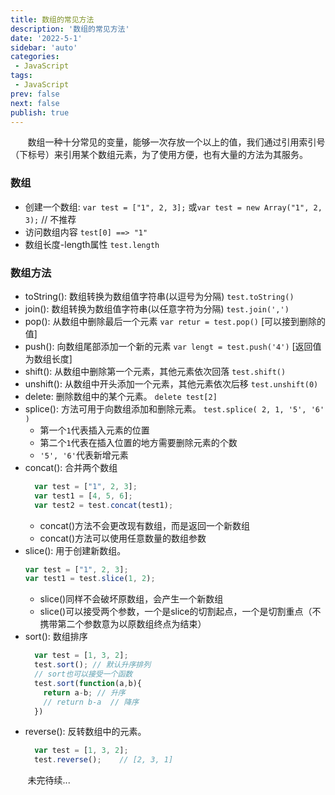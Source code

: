 ```yaml
---
title: 数组的常见方法
description: '数组的常见方法'
date: '2022-5-1'
sidebar: 'auto'
categories: 
 - JavaScript
tags: 
 - JavaScript
prev: false
next: false
publish: true
---
```


&nbsp;&nbsp;&nbsp;&nbsp;&nbsp;&nbsp;&nbsp;数组一种十分常见的变量，能够一次存放一个以上的值，我们通过引用索引号（下标号）来引用某个数组元素，为了使用方便，也有大量的方法为其服务。

### 数组
+ 创建一个数组:
  `var test = ["1", 2, 3];`
  或`var test = new Array("1", 2, 3);`  // 不推荐
+ 访问数组内容
  `test[0] ==> "1"`
+ 数组长度-length属性
  `test.length`

### 数组方法
- toString(): 数组转换为数组值字符串(以逗号为分隔)
  `test.toString()`
- join(): 数组转换为数组值字符串(以任意字符为分隔)
  `test.join(',')`
- pop(): 从数组中删除最后一个元素
  `var retur = test.pop()`  [可以接到删除的值]
- push(): 向数组尾部添加一个新的元素
  `var lengt = test.push('4')`  [返回值为数组长度]
- shift(): 从数组中删除第一个元素，其他元素依次回落
  `test.shift()`
- unshift(): 从数组中开头添加一个元素，其他元素依次后移
  `test.unshift(0)`
- delete: 删除数组中的某个元素。
  `delete test[2]`
- splice(): 方法可用于向数组添加和删除元素。
  `test.splice( 2, 1, '5', '6' )`
  + 第一个`1`代表插入元素的位置
  + 第二个`1`代表在插入位置的地方需要删除元素的个数
  + `'5', '6'`代表新增元素
- concat(): 合并两个数组
  ```js
    var test = ["1", 2, 3];
    var test1 = [4, 5, 6];
    var test2 = test.concat(test1);
  ```
  + concat()方法不会更改现有数组，而是返回一个新数组
  + concat()方法可以使用任意数量的数组参数
- slice(): 用于创建新数组。
  ```js
  var test = ["1", 2, 3];
  var test1 = test.slice(1, 2);
  ```
  + slice()同样不会破坏原数组，会产生一个新数组
  + slice()可以接受两个参数，一个是slice的切割起点，一个是切割重点（不携带第二个参数意为以原数组终点为结束）
- sort(): 数组排序
  ```js
    var test = [1, 3, 2];
    test.sort(); // 默认升序排列
    // sort也可以接受一个函数
    test.sort(function(a,b){
      return a-b; // 升序
      // return b-a  // 降序
    })
  ```
- reverse(): 反转数组中的元素。   
  ```js
    var test = [1, 3, 2];
    test.reverse();    // [2, 3, 1]
  ```




&nbsp;&nbsp;&nbsp;&nbsp;&nbsp;&nbsp;&nbsp;未完待续...












